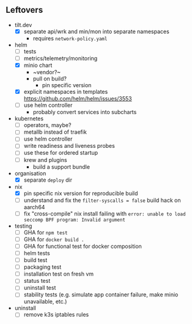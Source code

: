 ## Leftovers

- tilt.dev
  - [x] separate api/wrk and min/mon into separate namespaces
    - requires `network-policy.yaml`
- helm
  - [ ] tests
  - [ ] metrics/telemetry/monitoring
  - [x] minio chart
    - ~vendor?~
    - pull on build?
      - pin specific version
  - [x] explicit namespaces in templates https://github.com/helm/helm/issues/3553
  - [ ] use helm controller
    - probably convert services into subcharts
- kubernetes
  - [ ] operators, maybe?
  - [ ] metallb instead of traefik
  - [ ] use helm controller
  - [ ] write readiness and liveness probes
  - [ ] use these for ordered startup
  - [ ] krew and plugins
    - build a support bundle
- organisation
  - [x] separate `deploy` dir
- nix
  - [x] pin specific nix version for reproducible build
  - [ ] understand and fix the `filter-syscalls = false` build hack on aarch64
  - [ ] fix "cross-compile" nix install failing with `error: unable to load seccomp BPF program: Invalid argument`
- testing
  - [ ] GHA for `npm test`
  - [ ] GHA for `docker build .`
  - [ ] GHA for functional test for docker composition
  - [ ] helm tests
  - [ ] build test
  - [ ] packaging test
  - [ ] installation test on fresh vm
  - [ ] status test
  - [ ] uninstall test
  - [ ] stability tests (e.g. simulate app container failure, make minio unavailable, etc.)
- uninstall
  - [ ] remove k3s iptables rules
